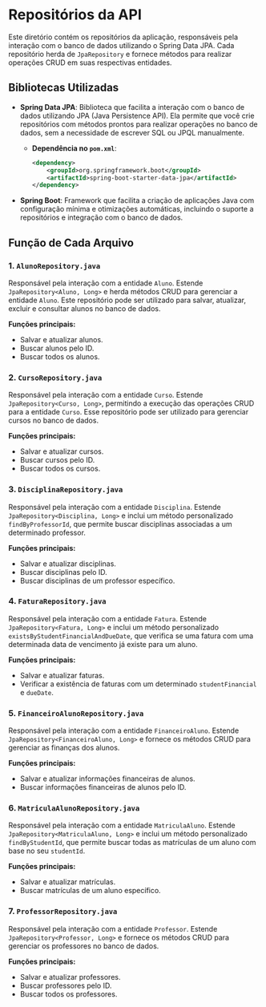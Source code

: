 # Repositórios da API

Este diretório contém os repositórios da aplicação, responsáveis pela interação com o banco de dados utilizando o Spring Data JPA. Cada repositório herda de `JpaRepository` e fornece métodos para realizar operações CRUD em suas respectivas entidades.

## Bibliotecas Utilizadas

- **Spring Data JPA**: Biblioteca que facilita a interação com o banco de dados utilizando JPA (Java Persistence API). Ela permite que você crie repositórios com métodos prontos para realizar operações no banco de dados, sem a necessidade de escrever SQL ou JPQL manualmente.

    - **Dependência no `pom.xml`**:
      ```xml
      <dependency>
          <groupId>org.springframework.boot</groupId>
          <artifactId>spring-boot-starter-data-jpa</artifactId>
      </dependency>
      ```

- **Spring Boot**: Framework que facilita a criação de aplicações Java com configuração mínima e otimizações automáticas, incluindo o suporte a repositórios e integração com o banco de dados.

## Função de Cada Arquivo

### 1. `AlunoRepository.java`

Responsável pela interação com a entidade `Aluno`. Estende `JpaRepository<Aluno, Long>` e herda métodos CRUD para gerenciar a entidade `Aluno`. Este repositório pode ser utilizado para salvar, atualizar, excluir e consultar alunos no banco de dados.

**Funções principais:**
- Salvar e atualizar alunos.
- Buscar alunos pelo ID.
- Buscar todos os alunos.

### 2. `CursoRepository.java`

Responsável pela interação com a entidade `Curso`. Estende `JpaRepository<Curso, Long>`, permitindo a execução das operações CRUD para a entidade `Curso`. Esse repositório pode ser utilizado para gerenciar cursos no banco de dados.

**Funções principais:**
- Salvar e atualizar cursos.
- Buscar cursos pelo ID.
- Buscar todos os cursos.

### 3. `DisciplinaRepository.java`

Responsável pela interação com a entidade `Disciplina`. Estende `JpaRepository<Disciplina, Long>` e inclui um método personalizado `findByProfessorId`, que permite buscar disciplinas associadas a um determinado professor.

**Funções principais:**
- Salvar e atualizar disciplinas.
- Buscar disciplinas pelo ID.
- Buscar disciplinas de um professor específico.

### 4. `FaturaRepository.java`

Responsável pela interação com a entidade `Fatura`. Estende `JpaRepository<Fatura, Long>` e inclui um método personalizado `existsByStudentFinancialAndDueDate`, que verifica se uma fatura com uma determinada data de vencimento já existe para um aluno.

**Funções principais:**
- Salvar e atualizar faturas.
- Verificar a existência de faturas com um determinado `studentFinancial` e `dueDate`.

### 5. `FinanceiroAlunoRepository.java`

Responsável pela interação com a entidade `FinanceiroAluno`. Estende `JpaRepository<FinanceiroAluno, Long>` e fornece os métodos CRUD para gerenciar as finanças dos alunos.

**Funções principais:**
- Salvar e atualizar informações financeiras de alunos.
- Buscar informações financeiras de alunos pelo ID.

### 6. `MatriculaAlunoRepository.java`

Responsável pela interação com a entidade `MatriculaAluno`. Estende `JpaRepository<MatriculaAluno, Long>` e inclui um método personalizado `findByStudentId`, que permite buscar todas as matrículas de um aluno com base no seu `studentId`.

**Funções principais:**
- Salvar e atualizar matrículas.
- Buscar matrículas de um aluno específico.

### 7. `ProfessorRepository.java`

Responsável pela interação com a entidade `Professor`. Estende `JpaRepository<Professor, Long>` e fornece os métodos CRUD para gerenciar os professores no banco de dados.

**Funções principais:**
- Salvar e atualizar professores.
- Buscar professores pelo ID.
- Buscar todos os professores.

